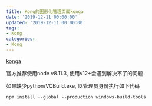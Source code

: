 ```yaml
---
title: Kong的图形化管理页面konga
date: '2019-12-11 00:00:00'
updated: '2019-12-11 00:00:00'
tags:
- Kong
categories:
- Kong
---
```

[konga](https://github.com/pantsel/konga)


官方推荐使用node v8.11.3, 使用v12+会遇到解决不了的问题

如果缺少python/VCBuild.exe, 以管理员身份执行如下代码
```shell
npm install --global --production windows-build-tools
```

